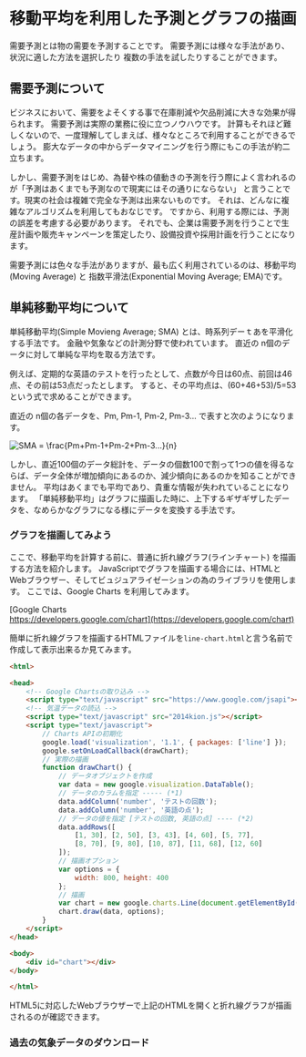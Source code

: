 # 移動平均を利用した予測とグラフの描画
需要予測とは物の需要を予測することです。
需要予測には様々な手法があり、状況に適した方法を選択したり
複数の手法を試したりすることができます。

## 需要予測について
ビジネスにおいて、需要をよそくする事で在庫削減や欠品削減に大きな効果が得られます。
需要予測は実際の業務に役に立つノウハウです。
計算もそれほど難しくないので、一度理解してしまえば、様々なところで利用することができるでしょう。
膨大なデータの中からデータマイニングを行う際にもこの手法が約二立ちます。

しかし、需要予測をはじめ、為替や株の値動きの予測を行う際によく言われるのが「予測はあくまでも予測なので現実にはその通りにならない」
と言うことです。現実の社会は複雑で完全な予測は出来ないものです。
それは、どんなに複雑なアルゴリズムを利用してもおなじです。
ですから、利用する際には、予測の誤差を考慮する必要があります。
それでも、企業は需要予測を行うことで生産計画や販売キャンペーンを策定したり、設備投資や採用計画を行うことになります。

需要予測には色々な手法がありますが、最も広く利用されているのは、移動平均(Moving Average) と 指数平滑法(Exponential Moving Average; EMA)です。

## 単純移動平均について
単純移動平均(Simple Movieng Average; SMA) とは、時系列デーｔあを平滑化する手法です。
金融や気象などの計測分野で使われています。
直近の n個のデータに対して単純な平均を取る方法です。

例えば、定期的な英語のテストを行ったとして、点数が今日は60点、前回は46点、その前は53点だったとします。
すると、その平均点は、(60+46+53)/5=53 という式で求めることができます。

直近の n個の各データを、Pm, Pm-1, Pm-2, Pm-3... で表すと次のようになります。

<img src="https://latex.codecogs.com/svg.image?SMA&space;=&space;\frac{Pm&plus;Pm-1&plus;Pm-2&plus;Pm-3...}{n}" title="SMA = \frac{Pm+Pm-1+Pm-2+Pm-3...}{n}" />

しかし、直近100個のデータ総計を、データの個数100で割って1つの値を得るならば、データ全体が増加傾向にあるのか、減少傾向にあるのかを知ることができません。
平均はあくまでも平均であり、貴重な情報が失われていることになります。
「単純移動平均」はグラフに描画した時に、上下するギザギザしたデータを、なめらかなグラフになる様にデータを変換する手法です。

### グラフを描画してみよう
ここで、移動平均を計算する前に、普通に折れ線グラフ(ラインチャート) を描画する方法を紹介します。
JavaScriptでグラフを描画する場合には、HTMLとWebブラウザー、そしてビュジュアライゼーションの為のライブラリを使用します。
ここでは、Google Charts を利用してみます。

[Google Charts<br>https://developers.google.com/chart](https://developers.google.com/chart)

簡単に折れ線グラフを描画するHTMLファイルを`line-chart.html`と言う名前で作成して表示出来るか見てみます。
```html
<html>

<head>
	<!-- Google Chartsの取り込み -->
	<script type="text/javascript" src="https://www.google.com/jsapi"></script>
	<!-- 気温データの読込 -->
	<script type="text/javascript" src="2014kion.js"></script>
	<script type="text/javascript">
		// Charts APIの初期化
		google.load('visualization', '1.1', { packages: ['line'] });
		google.setOnLoadCallback(drawChart);
		// 実際の描画
		function drawChart() {
			// データオブジェクトを作成
			var data = new google.visualization.DataTable();
			// データのカラムを指定 ----- (*1)
			data.addColumn('number', 'テストの回数');
			data.addColumn('number', '英語の点');
			// データの値を指定 [テストの回数, 英語の点] ---- (*2)
			data.addRows([
				[1, 30], [2, 50], [3, 43], [4, 60], [5, 77],
				[8, 70], [9, 80], [10, 87], [11, 68], [12, 60]
			]);
			// 描画オプション
			var options = {
				width: 800, height: 400
			};
			// 描画
			var chart = new google.charts.Line(document.getElementById('chart'));
			chart.draw(data, options);
		}
	</script>
</head>

<body>
	<div id="chart"></div>
</body>

</html>
```
HTML5に対応したWebブラウザーで上記のHTMLを開くと折れ線グラフが描画されるのが確認できます。

### 過去の気象データのダウンロード

